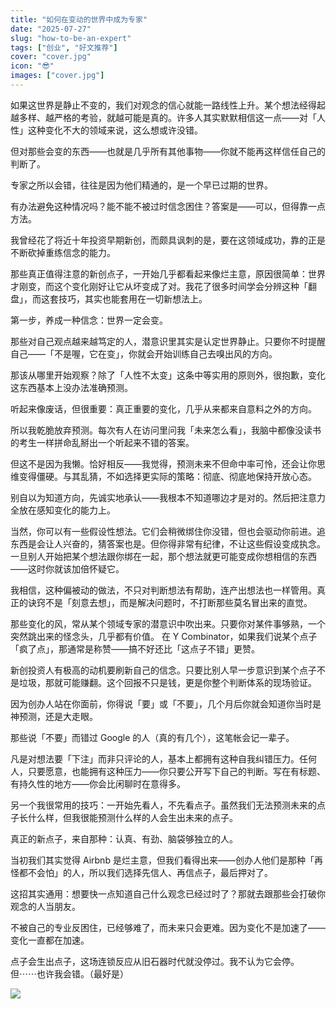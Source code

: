 ```yaml
---
title: "如何在变动的世界中成为专家"
date: "2025-07-27"
slug: "how-to-be-an-expert"
tags: ["创业", "好文推荐"]
cover: "cover.jpg"
icon: "😎"
images: ["cover.jpg"]
---
```

如果这世界是静止不变的，我们对观念的信心就能一路线性上升。某个想法经得起越多样、越严格的考验，就越可能是真的。许多人其实默默相信这一点——对「人性」这种变化不大的领域来说，这么想或许没错。



但对那些会变的东西——也就是几乎所有其他事物——你就不能再这样信任自己的判断了。



专家之所以会错，往往是因为他们精通的，是一个早已过期的世界。



有办法避免这种情况吗？能不能不被过时信念困住？答案是——可以，但得靠一点方法。



我曾经花了将近十年投资早期新创，而颇具讽刺的是，要在这领域成功，靠的正是不断砍掉重练信念的能力。



那些真正值得注意的新创点子，一开始几乎都看起来像烂主意，原因很简单：世界才刚变，而这个变化刚好让它从坏变成了对。我花了很多时间学会分辨这种「翻盘」，而这套技巧，其实也能套用在一切新想法上。



第一步，养成一种信念：世界一定会变。



那些对自己观点越来越笃定的人，潜意识里其实是认定世界静止。只要你不时提醒自己——「不是喔，它在变」，你就会开始训练自己去嗅出风的方向。



那该从哪里开始观察？除了「人性不太变」这条中等实用的原则外，很抱歉，变化这东西基本上没办法准确预测。



听起来像废话，但很重要：真正重要的变化，几乎从来都来自意料之外的方向。



所以我乾脆放弃预测。每次有人在访问里问我「未来怎么看」，我脑中都像没读书的考生一样拼命乱掰出一个听起来不错的答案。



但这不是因为我懒。恰好相反——我觉得，预测未来不但命中率可怜，还会让你思维变得僵硬。与其乱猜，不如选择更实际的策略：彻底、彻底地保持开放心态。



别自以为知道方向，先诚实地承认——我根本不知道哪边才是对的。然后把注意力全放在感知变化的能力上。



当然，你可以有一些假设性想法。它们会稍微绑住你没错，但也会驱动你前进。追东西是会让人兴奋的，猜答案也是。但你得非常有纪律，不让这些假设变成执念。
一旦别人开始把某个想法跟你绑在一起，那个想法就更可能变成你想相信的东西——这时你就该加倍怀疑它。



我相信，这种偏被动的做法，不只对判断想法有帮助，连产出想法也一样管用。真正的诀窍不是「刻意去想」，而是解决问题时，不打断那些莫名冒出来的直觉。



那些变化的风，常从某个领域专家的潜意识中吹出来。只要你对某件事够熟，一个突然跳出来的怪念头，几乎都有价值。
在 Y Combinator，如果我们说某个点子「疯了点」，那通常是称赞——搞不好还比「这点子不错」更赞。



新创投资人有极高的动机要刷新自己的信念。只要比别人早一步意识到某个点子不是垃圾，那就可能赚翻。这个回报不只是钱，更是你整个判断体系的现场验证。



因为创办人站在你面前，你得说「要」或「不要」，几个月后你就会知道你当时是神预测，还是大走眼。



那些说「不要」而错过 Google 的人（真的有几个），这笔帐会记一辈子。



凡是对想法要「下注」而非只评论的人，基本上都拥有这种自我纠错压力。任何人，只要愿意，也能拥有这种压力——你只要公开写下自己的判断。写在有标题、有持久性的地方——你会比闲聊时在意得多。



另一个我很常用的技巧：一开始先看人，不先看点子。虽然我们无法预测未来的点子长什么样，但我很能预测什么样的人会生出未来的点子。



真正的新点子，来自那种：认真、有劲、脑袋够独立的人。



当初我们其实觉得 Airbnb 是烂主意，但我们看得出来——创办人他们是那种「再怪都不会怕」的人，所以我们选择先信人、再信点子，最后押对了。



这招其实通用：想要快一点知道自己什么观念已经过时了？那就去跟那些会打破你观念的人当朋友。



不被自己的专业反困住，已经够难了，而未来只会更难。因为变化不是加速了——变化一直都在加速。



点子会生出点子，这场连锁反应从旧石器时代就没停过。我不认为它会停。
但⋯⋯也许我会错。（最好是）




![](https://prod-files-secure.s3.us-west-2.amazonaws.com/112d0858-5090-4d34-a606-b75eb8d65fd2/46476355-9cf3-4e99-9b7a-3531bc426380/1000202064.png?X-Amz-Algorithm=AWS4-HMAC-SHA256&X-Amz-Content-Sha256=UNSIGNED-PAYLOAD&X-Amz-Credential=ASIAZI2LB466RRTOCWYD%2F20250806%2Fus-west-2%2Fs3%2Faws4_request&X-Amz-Date=20250806T070109Z&X-Amz-Expires=3600&X-Amz-Security-Token=IQoJb3JpZ2luX2VjEDYaCXVzLXdlc3QtMiJIMEYCIQCjVFdQEjQBao3rXoCiqjhCWtMhP0%2F%2Frg1OywwzeZp1NgIhAPGGRIV9qlZPUqoyE7nxUzqLE31bdhS3XwmvkwW3hgjAKv8DCG8QABoMNjM3NDIzMTgzODA1Igy4HvTLJmxJ7tfXMUwq3AOkS6bU1g6WRIceEA0smjzG2Sde59aH5fJQxyzFyV%2F9o7FSnM%2FMOur6iRH93CJSoRABGeuFQ7SkqpQkY6l1dTYcpvy5OlKqB%2BYNYRp8fGeoQiY5Ygxilf2vf2wTx04W9w6Mtxy5EjbrzeLk2Hinbmq91CnH70I9wrzTKw6D0W6w96uskGOlnahJSKgWbZTx%2BRbeUaRDVDrByKNCom%2FbX0GTgQPtLD1rT3DcbXH0vmmuugOlt6Jahtc5RYGdWI87FLz7sZMPTGn%2Bl69bw4V7HOyuC2VuwgZwtMBs2Sb3HFp8D%2Fkf28eCOdHY75EHhrsL9vSJAaKUDYr3pFgP8nuWu00boCNQJdhQBcaenHCtKttazSb1q3Sr1D6DBGWnI1%2BmXUU2p%2BxwFgyseVOoi9rD8zfGBhKUjAurg2nD27SfcZaQIk9a9PJIakQ9eGplZNJ2%2F%2BS1aAtysdCAe0p417Kl6gxFEEGQEyJ6TEiOmi%2FyRAcCIJQgVVaMi5xffFIdB7XSSvj0zyVYycO0DI8VkoeSxbJNwjJC9NTe5ON87pBHkb%2FN1RcXD%2BySTF1Sbp%2BeCrs%2BbH97qlN3AH3VrzYQaM6sK4nFBYYkjqZmoPMEESpzFWxiiyFqGcjCSmVXRpao8DCX1cvEBjqkAcvvj9w7iOaZjxJq%2FBzZ9zNoa9U5Ke03jIYXfB2WfZ8UA%2FB7qHWdeidRdE9AtyAq%2BQ9RcKh8cMg%2Fc8Wt3zypkcHfKy%2FY4KZT2JWgMm5eAzj47iK9F%2FkPp6EEWJ3H35f3p1HPNVryCVcbRUFV9Gctu6whwrTgtrZxgBpd27a030pqssoJ3DOeClxIH7zbZYSfbWRT%2B2WOJiyM1vH5udVjYoOGAn5H&X-Amz-Signature=9243e8afb929fcfd271422ed96d7959c60425a531ac5b726782e83d7bb0f7565&X-Amz-SignedHeaders=host&x-amz-checksum-mode=ENABLED&x-id=GetObject)

